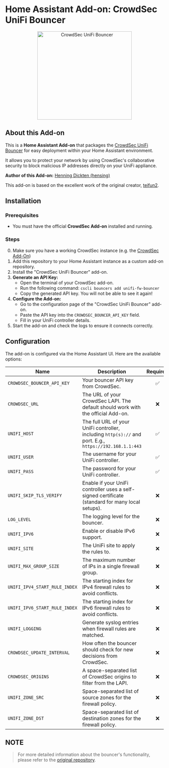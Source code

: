 # Home Assistant Add-on: CrowdSec UniFi Bouncer

<p align="center">
<img src="https://github.com/teifun2/cs-unifi-bouncer/raw/main/docs/assets/crowdsec_unifi_logo.png" alt="CrowdSec UniFi Bouncer" title="CrowdSec UniFi Bouncer" width="300" height="280" />
</p>

## About this Add-on

This is a **Home Assistant Add-on** that packages the [CrowdSec UniFi Bouncer](https://github.com/teifun2/cs-unifi-bouncer) for easy deployment within your Home Assistant environment.

It allows you to protect your network by using CrowdSec's collaborative security to block malicious IP addresses directly on your UniFi appliance.

**Author of this Add-on:** [Henning Dickten (hensing)](https://github.com/hensing)

This add-on is based on the excellent work of the original creator, [teifun2](https://github.com/teifun2).

## Installation

### Prerequisites

- You must have the official **CrowdSec Add-on** installed and running.

### Steps

0.  Make sure you have a working CrowdSec instance (e.g. the [CrowdSec Add-On](https://github.com/crowdsecurity/home-assistant-addons.git))
1.  Add this repository to your Home Assistant instance as a custom add-on repository.
2.  Install the "CrowdSec UniFi Bouncer" add-on.
3.  **Generate an API Key:**
    - Open the terminal of your CrowdSec add-on.
    - Run the following command: `cscli bouncers add unifi-fw-bouncer`
    - Copy the generated API key. You will not be able to see it again!
4.  **Configure the Add-on:**
    - Go to the configuration page of the "CrowdSec UniFi Bouncer" add-on.
    - Paste the API key into the `CROWDSEC_BOUNCER_API_KEY` field.
    - Fill in your UniFi controller details.
5.  Start the add-on and check the logs to ensure it connects correctly.

## Configuration

The add-on is configured via the Home Assistant UI. Here are the available options:
 

| Name                          | Description                                                                        | Required |
| ----------------------------- | ---------------------------------------------------------------------------------- | :------: |
| `CROWDSEC_BOUNCER_API_KEY`    | Your bouncer API key from CrowdSec.                                                |    ✅    |
| `CROWDSEC_URL`                | The URL of your CrowdSec LAPI. The default should work with the official Add-on.   |    ❌    |
| `UNIFI_HOST`                  | The full URL of your UniFi controller, including `http(s)://` and port. E.g., `https://192.168.1.1:443` |    ✅    |
| `UNIFI_USER`                  | The username for your UniFi controller.                                            |    ✅    |
| `UNIFI_PASS`                  | The password for your UniFi controller.                                            |    ✅    |
| `UNIFI_SKIP_TLS_VERIFY`       | Enable if your UniFi controller uses a self-signed certificate (standard for many local setups). |    ❌    |
| `LOG_LEVEL`                   | The logging level for the bouncer.                                                 |    ❌    |
| `UNIFI_IPV6`                  | Enable or disable IPv6 support.                                                    |    ❌    |
| `UNIFI_SITE`                  | The UniFi site to apply the rules to.                                              |    ❌    |
| `UNIFI_MAX_GROUP_SIZE`        | The maximum number of IPs in a single firewall group.                              |    ❌    |
| `UNIFI_IPV4_START_RULE_INDEX` | The starting index for IPv4 firewall rules to avoid conflicts.                     |    ❌    |
| `UNIFI_IPV6_START_RULE_INDEX` | The starting index for IPv6 firewall rules to avoid conflicts.                     |    ❌    |
| `UNIFI_LOGGING`               | Generate syslog entries when firewall rules are matched.                           |    ❌    |
| `CROWDSEC_UPDATE_INTERVAL`    | How often the bouncer should check for new decisions from CrowdSec.                |    ❌    |
| `CROWDSEC_ORIGINS`            | A space-separated list of CrowdSec origins to filter from the LAPI.                |    ❌    |
| `UNIFI_ZONE_SRC`              | Space-separated list of source zones for the firewall policy.                      |    ❌    |
| `UNIFI_ZONE_DST`              | Space-separated list of destination zones for the firewall policy.                 |    ❌    |
 

## NOTE
> For more detailed information about the bouncer's functionality, please refer to the [original repository](https://github.com/teifun2/cs-unifi-bouncer).
